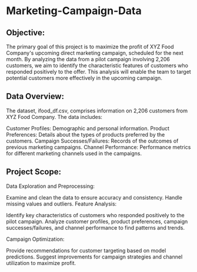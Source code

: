 # Marketing-Campaign-Data

## Objective:

The primary goal of this project is to maximize the profit of XYZ Food Company's upcoming direct marketing campaign, scheduled for the next month. By analyzing the data from a pilot campaign involving 2,206 customers, we aim to identify the characteristic features of customers who responded positively to the offer. This analysis will enable the team to target potential customers more effectively in the upcoming campaign.

## Data Overview:

The dataset, ifood_df.csv, comprises information on 2,206 customers from XYZ Food Company. The data includes:

Customer Profiles: Demographic and personal information.
Product Preferences: Details about the types of products preferred by the customers.
Campaign Successes/Failures: Records of the outcomes of previous marketing campaigns.
Channel Performance: Performance metrics for different marketing channels used in the campaigns.


## Project Scope:

Data Exploration and Preprocessing:

Examine and clean the data to ensure accuracy and consistency.
Handle missing values and outliers.
Feature Analysis:

Identify key characteristics of customers who responded positively to the pilot campaign.
Analyze customer profiles, product preferences, campaign successes/failures, and channel performance to find patterns and trends.

Campaign Optimization:

Provide recommendations for customer targeting based on model predictions.
Suggest improvements for campaign strategies and channel utilization to maximize profit.
